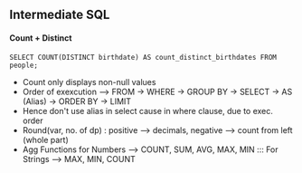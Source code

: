 ## Intermediate SQL

#### Count + Distinct
`SELECT COUNT(DISTINCT birthdate) AS count_distinct_birthdates FROM people;`

* Count only displays non-null values
* Order of exexcution --> FROM -> WHERE -> GROUP BY -> SELECT -> AS (Alias) -> ORDER BY -> LIMIT
* Hence don't use alias in select cause in where clause, due to exec. order
* Round(var, no. of dp) : positive --> decimals, negative --> count from left (whole part)
* Agg Functions for Numbers --> COUNT, SUM, AVG, MAX, MIN ::: For Strings --> MAX, MIN, COUNT 
